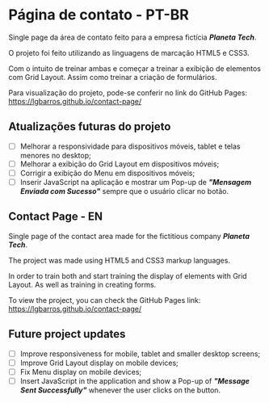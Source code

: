 # Página de contato - PT-BR

Single page da área de contato feito para a empresa fictícia ***Planeta Tech***.

O projeto foi feito utilizando as linguagens de marcação HTML5 e CSS3.

Com o intuito de treinar ambas e começar a treinar a exibição de elementos com Grid Layout. Assim como treinar a criação de formulários.

Para visualização do projeto, pode-se conferir no link do GitHub Pages: https://lgbarros.github.io/contact-page/

## Atualizações futuras do projeto

- [ ] Melhorar a responsividade para dispositivos móveis, tablet e telas menores no desktop;
- [ ] Melhorar a exibição do Grid Layout em dispositivos móveis;
- [ ] Corrigir a exibição do Menu em dispositivos móveis;
- [ ] Inserir JavaScript na aplicação e mostrar um Pop-up de ***"Mensagem Enviada com Sucesso"*** sempre que o usuário clicar no botão.

##
##

## Contact Page - EN

Single page of the contact area made for the fictitious company ***Planeta Tech***.

The project was made using HTML5 and CSS3 markup languages.

In order to train both and start training the display of elements with Grid Layout. As well as training in creating forms.

To view the project, you can check the GitHub Pages link: https://lgbarros.github.io/contact-page/

## Future project updates

- [ ] Improve responsiveness for mobile, tablet and smaller desktop screens;
- [ ] Improve Grid Layout display on mobile devices;
- [ ] Fix Menu display on mobile devices;
- [ ] Insert JavaScript in the application and show a Pop-up of ***"Message Sent Successfully"*** whenever the user clicks on the button.
